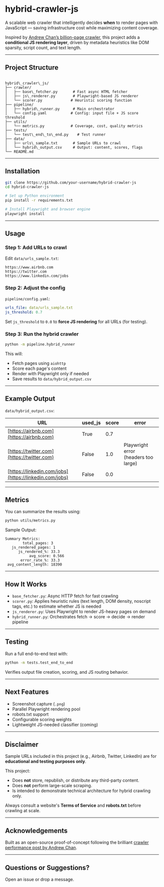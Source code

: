 # hybrid-crawler-js

A scalable web crawler that intelligently decides **when** to render pages with JavaScript — saving infrastructure cost while maximizing content coverage.

Inspired by [Andrew Chan’s billion-page crawler](https://andrewkchan.dev/posts/crawler.html), this project adds a **conditional JS rendering layer**, driven by metadata heuristics like DOM sparsity, script count, and text length.

---

## Project Structure

```

hybrid\_crawler\_js/
├── crawler/
│   ├── base\_fetcher.py       # Fast async HTML fetcher
│   ├── js\_renderer.py        # Playwright-based JS renderer
│   └── scorer.py             # Heuristic scoring function
├── pipeline/
│   ├── hybrid\_runner.py      # Main orchestrator
│   └── config.yaml           # Config: input file + JS score threshold
├── utils/
│   └── metrics.py            # Coverage, cost, quality metrics
├── tests/
│   └── test\_end\_to\_end.py    # Test runner
├── data/
│   ├── urls\_sample.txt       # Sample URLs to crawl
│   └── hybrid\_output.csv     # Output: content, scores, flags
└── README.md

````

---

## Installation

```bash
git clone https://github.com/your-username/hybrid-crawler-js
cd hybrid-crawler-js

# Set up Python environment
pip install -r requirements.txt

# Install Playwright and browser engine
playwright install
````

---

## Usage

### Step 1: Add URLs to crawl

Edit `data/urls_sample.txt`:

```text
https://www.airbnb.com
https://twitter.com
https://www.linkedin.com/jobs
```

### Step 2: Adjust the config

`pipeline/config.yaml`:

```yaml
urls_file: data/urls_sample.txt
js_threshold: 0.7
```

Set `js_threshold` to `0.0` to **force JS rendering** for all URLs (for testing).

### Step 3: Run the hybrid crawler

```bash
python -m pipeline.hybrid_runner
```

This will:

* Fetch pages using `aiohttp`
* Score each page's content
* Render with Playwright only if needed
* Save results to `data/hybrid_output.csv`

---

## Example Output

`data/hybrid_output.csv`:

| URL                                                    | used\_js | score | error                                |
| ------------------------------------------------------ | -------- | ----- | ------------------------------------ |
| [https://airbnb.com](https://airbnb.com)               | True     | 0.7   |                                      |
| [https://twitter.com](https://twitter.com)             | False    | 1.0   | Playwright error (headers too large) |
| [https://linkedin.com/jobs](https://linkedin.com/jobs) | False    | 0.0   |                                      |

---

## Metrics

You can summarize the results using:

```bash
python utils/metrics.py
```

Sample Output:

```
Summary Metrics:
        total_pages: 3
   js_rendered_pages: 1
      js_rendered_%: 33.3
           avg_score: 0.566
       error_rate_%: 33.3
 avg_content_length: 18390
```

---

## How It Works

* `base_fetcher.py`: Async HTTP fetch for fast crawling
* `scorer.py`: Applies heuristic rules (text length, DOM density, noscript tags, etc.) to estimate whether JS is needed
* `js_renderer.py`: Uses Playwright to render JS-heavy pages on demand
* `hybrid_runner.py`: Orchestrates fetch → score → decide → render pipeline

---

## Testing

Run a full end-to-end test with:

```bash
python -m tests.test_end_to_end
```

Verifies output file creation, scoring, and JS routing behavior.

---

## Next Features

* Screenshot capture (`.png`)
* Parallel Playwright rendering pool
* robots.txt support
* Configurable scoring weights
* Lightweight JS-needed classifier (coming)

---

## Disclaimer

Sample URLs included in this project (e.g., Airbnb, Twitter, LinkedIn) are for **educational and testing purposes only**.

This project:

* Does **not** store, republish, or distribute any third-party content.
* Does **not** perform large-scale scraping.
* Is intended to demonstrate technical architecture for hybrid crawling only.

Always consult a website's **Terms of Service** and **robots.txt** before crawling at scale.

---

## Acknowledgements

Built as an open-source proof-of-concept following the brilliant [crawler performance post by Andrew Chan](https://andrewkchan.dev/posts/crawler.html).

---

## Questions or Suggestions?

Open an issue or drop a message.

```


